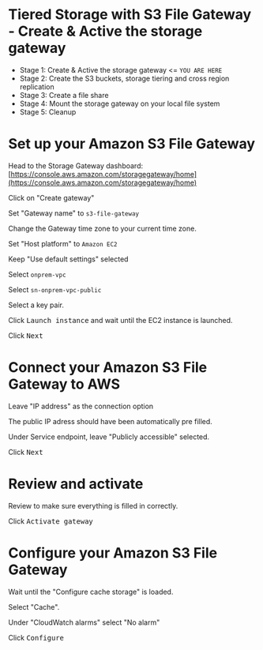 # Tiered Storage with S3 File Gateway - Create & Active the storage gateway

- Stage 1: Create & Active the storage gateway <= `YOU ARE HERE`
- Stage 2: Create the S3 buckets, storage tiering and cross region replication
- Stage 3: Create a file share
- Stage 4: Mount the storage gateway on your local file system
- Stage 5: Cleanup

# Set up your Amazon S3 File Gateway
Head to the Storage Gateway dashboard: [https://console.aws.amazon.com/storagegateway/home](https://console.aws.amazon.com/storagegateway/home)

Click on "Create gateway"

Set "Gateway name" to `s3-file-gateway`

Change the Gateway time zone to your current time zone.

Set "Host platform" to `Amazon EC2`

Keep "Use default settings" selected

Select `onprem-vpc`

Select `sn-onprem-vpc-public`

Select a key pair.

Click <kbd>Launch instance</kbd> and wait until the EC2 instance is launched.

Click <kbd>Next</kbd>

# Connect your Amazon S3 File Gateway to AWS

Leave "IP address" as the connection option

The public IP adress should have been automatically pre filled.

Under Service endpoint, leave "Publicly accessible" selected.

Click <kbd>Next</kbd>

# Review and activate

Review to make sure everything is filled in correctly.

Click <kbd>Activate gateway</kbd>

# Configure your Amazon S3 File Gateway

Wait until the "Configure cache storage" is loaded.

Select "Cache".

Under "CloudWatch alarms" select "No alarm"

Click <kbd>Configure</kbd>
